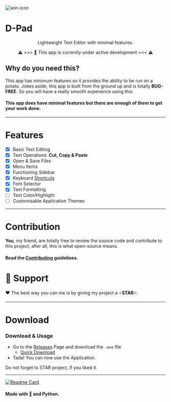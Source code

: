 ![win-icon](https://user-images.githubusercontent.com/65074550/126780766-e6465ac7-6968-4a55-9df4-8e4fbdb1acf4.png)

# D-Pad

<p align="center"> Lightweight Text Editor with minimal features.</p>
<p align="center" > ⚠️ >>> 📣 This app is currently under active development <<< ⚠️</p>

## Why do you need this?
 
This app has minimum features so it provides the ability to be run on a potato. 
Jokes aside, this app is built from the ground up and is totally **BUG-FREE**.
So you will have a really smooth experience using this. 

#### This app does have minimal features but there are enough of them to get your work done.

---
	
# Features
- [x] Basic Text Editing
- [x] Text Operations: **Cut, Copy & Paste**
- [x] Open & Save Files
- [x] Menu Items
- [x] Functioning Sidebar
- [x] Keyboard [Shortcuts](https://github.com/iDCoded/D-Pad/wiki/Shortcuts)
- [x] Font Selector
- [x] Text Formatting 
- [ ] Text Color/Highlight
- [ ] Customisable Application Themes
	
--- 
	
# Contribution 

**You**, my friend, are totally free to review the source code and contribute to this project, after all, this is what open-source means.
	
#### Read the [**Contributing**](https://github.com/iDCoded/D-Pad/blob/main/CONTRIBUTING.md) guidelines.

# 💖 Support
	
♥ The best way you can me is by giving my project a ⭐**STAR**⭐.
	
---
# Download

### Download & Usage
- Go to the [Releases](https://github.com/iDCoded/D-Pad/releases) Page and download the `.exe` file 
    - [Quick Download](https://github.com/iDCoded/D-Pad/releases/download/v1.1.1/D-Pad-v1.1.1.exe)
- Tada! You can now use the Application.

Do not forget to STAR project, if you liked it. 

---
    
[![Readme Card](https://github-readme-stats.vercel.app/api/pin/?username=iDCoded&repo=D-Pad&theme=onedark)](https://github.com/iDCoded/D-Pad)
	
#### Made with 💟 and Python. 
